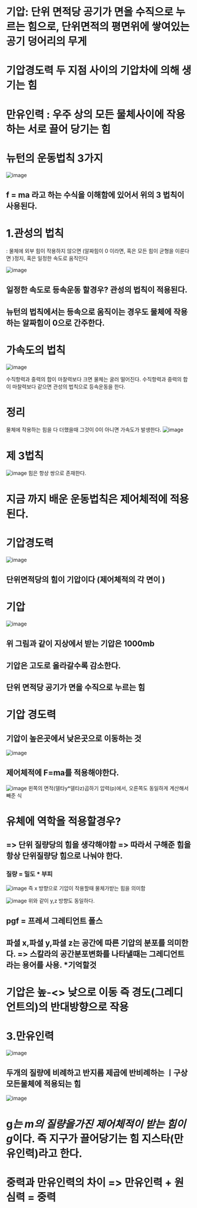 # 기압: 단위 면적당 공기가 면을 수직으로 누르는 힘으로, 단위면적의 평면위에 쌓여있는 공기 덩어리의 무게

# 기압경도력 두 지점 사이의 기압차에 의해 생기는 힘

# 만유인력 :  우주 상의 모든 물체사이에 작용하는 서로 끌어 당기는 힘

 # 뉴턴의 운동법칙 3가지
 ![image](https://user-images.githubusercontent.com/73323188/126995613-e6932a90-a62b-4f03-aaf4-7baa11278fb4.png)

## f = ma 라고 하는 수식을 이해함에 있어서 위의 3 법칙이 사용된다.


# 1.관성의 법칙 
: 물체에 외부 힘이 작용하지 않으면 (알짜힘이 0 이라면, 혹은 모든 힘이 균형을 이룬다면 )정지, 혹은 일정한 속도로 움직인다

![image](https://user-images.githubusercontent.com/73323188/126996161-77a54b0a-039b-4734-a865-661b2bdff45c.png)

## 일정한 속도로 등속운동 할경우? 관성의 법칙이 적용된다.
## 뉴턴의 법칙에서는 등속으로 움직이는 경우도 물체에 작용하는 알짜힘이 0으로 간주한다.

# 가속도의 법칙 
![image](https://user-images.githubusercontent.com/73323188/126998683-f3b74af8-554a-41ff-b22d-f4bddf9dc4b1.png)

수직항력과 중력의 합이 마찰력보다 크면 물체는 굴러 떨어진다.
수직항력과 중력의 합이 마찰력보다 같으면 관성의 법칙으로 등속운동을 한다.


# 정리

물체에 작용하는 힘을 다 더했을때 그것이 0이 아니면 가속도가 발생한다.
![image](https://user-images.githubusercontent.com/73323188/126999132-6555102b-4722-4949-817b-f88d5a388ed2.png)

# 제 3법칙 
![image](https://user-images.githubusercontent.com/73323188/126999399-4dea9eb4-b923-4b95-9bcd-4e0c8d073123.png)
힘은 항상 쌍으로 존재한다.

 # 지금 까지 배운 운동법칙은 제어체적에 적용된다.
 
 # 기압경도력
 ![image](https://user-images.githubusercontent.com/73323188/127000139-f7b0f007-d978-4701-bdc1-5ebd29d3638e.png)

 ## 단위면적당의 힘이 기압이다  (제어체적의 각 면이 )
 
 # 기압
![image](https://user-images.githubusercontent.com/73323188/128864690-cb19ac63-710e-4670-8899-0a1dc6d51739.png)
## 위 그림과 같이 지상에서 받는 기압은 1000mb
## 기압은 고도로 올라갈수록 감소한다.

## 단위 면적당 공기가 면을 수직으로 누르는 힘

# 기압 경도력
## 기압이 높은곳에서 낮은곳으로 이동하는 것

![image](https://user-images.githubusercontent.com/73323188/128865093-f8ee96f3-3006-49bf-899e-2f6bcdc1771d.png) 

## 제어체적에 F=ma를 적용해야한다.
![image](https://user-images.githubusercontent.com/73323188/128865438-4566c4fa-e619-4335-83a7-87f6e13b9f27.png)
왼쪽의 면적(델타y*델타z)곱하기 압력(p)에서, 오른쪽도 동일하게 계산해서 빼준 식

# 유체에 역학을 적용할경우?
## => 단위 질량당의 힘을 생각해야함 => 따라서 구해준 힘을 항상 단위질량당 힘으로 나눠야 한다.
### 질량 = 밀도 * 부피 
![image](https://user-images.githubusercontent.com/73323188/128866139-a3f1b8c9-0d96-4d4f-a4e0-4f549bcc35a9.png)
즉 x 방향으로 기압이 작용할때 물체가받는 힘을 의미함

![image](https://user-images.githubusercontent.com/73323188/128866311-2648f971-4abe-418b-a17c-ee885a9bb908.png)
위와 같이 y,z 방향도 동일하다.
## pgf = 프레셔 그레티언트 폴스 

## 파셜 x,파셜 y,파셜 z는 공간에 따른 기압의 분포를 의미한다. => 스칼라의 공간분포변화를 나타낼때는 그레디언트라는 용어를 사용. *기억할것

# 기압은 높-<> 낮으로 이동 즉 경도(그레디언트의)의 반대방향으로 작용


# 3.만유인력
![image](https://user-images.githubusercontent.com/73323188/128867644-2a9635d2-3c1b-45a0-bae8-1fd884f22fae.png)
## 두개의 질량에 비례하고 반지름 제곱에 반비례하는 ㅣ구상 모든물체에 적용되는 힘

![image](https://user-images.githubusercontent.com/73323188/128867829-99256b87-fe17-497e-9ff4-c4ac50ab6f16.png)

# g*는 m의 질량을가진 제어체적이 받는 힘이 g*이다. 즉 지구가 끌어당기는 힘 지스타(만유인력)라고 한다.


# 중력과 만유인력의 차이 => 만유인력 + 원심력 = 중력
